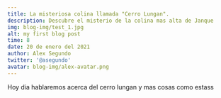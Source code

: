 ```yaml
---
title: La misteriosa colina llamada "Cerro Lungan".
description: Descubre el misterio de la colina mas alta de Janque
img: blog-img/test_1.jpg
alt: my first blog post
time: 8
date: 20 de enero del 2021
author: Alex Segundo
twitter: '@asegundo'
avatar: blog-img/alex-avatar.png
---
```

<!--- Contenido principal --->

Hoy dia hablaremos acerca del cerro lungan y mas cosas como estass